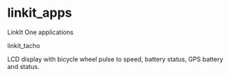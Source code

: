 # linkit_apps
LinkIt One applications

linkit_tacho

LCD display with bicycle wheel pulse to speed, battery status, GPS battery and status.
